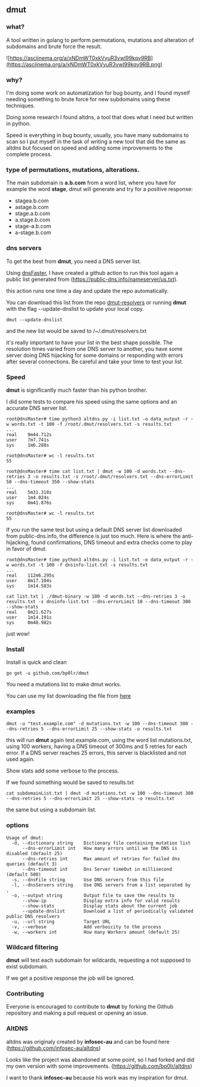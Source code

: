 ## dmut

### what?

A tool written in golang to perform permutations, mutations and alteration of subdomains and brute force the result.

![https://asciinema.org/a/xNDmWT0xkVyuR3vwl99kqy9RB](https://asciinema.org/a/xNDmWT0xkVyuR3vwl99kqy9RB.png)

### why?

I'm doing some work on automatization for bug bounty, and I found myself needing something to brute force for new subdomains using these techniques.

Doing some research I found altdns, a tool that does what I need but written in python.

Speed is everything in bug bounty, usually, you have many subdomains to scan so I put myself in the task of writing a new tool that did the same as altdns but focused on speed and adding some improvements to the complete process.


### type of permutations, mutations, alterations.

The main subdomain is **a.b.com**
from a word list, where you have for example the word **stage**, dmut will generate and try for a positive response:

- stagea.b.com
- astage.b.com
- stage.a.b.com
- a.stage.b.com
- stage-a.b.com
- a-stage.b.com


### dns servers

To get the best from **dmut**, you need a DNS server list.


Using [dnsFaster](https://github.com/bp0lr/dnsfaster), I have created a github action to run this tool again a public list generated from (https://public-dns.info/nameserver/us.txt).


this action runs one time a day and update the repo automatically.

You can download this list from the repo [dmut-resolvers](https://github.com/bp0lr/dmut-resolvers) or running **dmut** with the flag --update-dnslist to update your local copy.

```
dmut --update-dnslist
```
and the new list would be saved to /~/.dmut/resolvers.txt


it's really important to have your list in the best shape possible. The resolution times varied from one DNS server to another, you have some server doing DNS hijacking for some domains or responding with errors after several connections.
Be careful and take your time to test your list.


### Speed

**dmut** is significantly much faster than his python brother.

I did some tests to compare his speed using the same options and an accurate DNS server list.

```
root@dnsMaster# time python3 altdns.py -i list.txt -o data_output -r -w words.txt -t 100 -f /root/.dmut/resolvers.txt -s results.txt
...
real    9m44.712s
user    7m7.741s
sys     1m6.288s

root@dnsMaster# wc -l results.txt
55
```

```
root@dnsMaster# time cat list.txt | dmut -w 100 -d words.txt --dns-retries 3 -o results.txt -s /root/.dmut/resolvers.txt --dns-errorLimit 50 --dns-timeout 350 --show-stats
...
real    5m31.318s
user    1m4.024s
sys     0m41.876s

root@dnsMaster# wc -l results.txt
55
```

If you run the same test but using a default DNS server list downloaded from public-dns.info, the difference is just too much.
Here is where the anti-hijacking, found confirmations, DNS timeout and extra checks come to play in favor of dmut.

```
root@dnsMaster# time python3 altdns.py -i list.txt -o data_output -r -w words.txt -t 100 -f dnsinfo-list.txt -s results.txt
...
real    112m6.295s
user    8m17.104s
sys     1m14.583s
```

```
cat list.txt | ./dmut-binary -w 100 -d words.txt --dns-retries 3 -o results.txt -s dnsinfo-list.txt --dns-errorLimit 10 --dns-timeout 300 --show-stats
real    8m21.627s
user    1m14.191s
sys     0m48.982s
```

just wow!



### Install

Install is quick and clean
```
go get -u github.com/bp0lr/dmut
```

You need a mutations list to make dmut works.

You can use my list downloading the file from [here](https://raw.githubusercontent.com/bp0lr/dmut/main/words.txt)


### examples
```
dmut -u "test.example.com" -d mutations.txt -w 100 --dns-timeout 300 --dns-retries 5 --dns-errorLimit 25 --show-stats -o results.txt
```
this will run **dmut** again test.example.com, using the word list mutations.txt, using 100 workers, having a DNS timeout of 300ms and 5 retries for each error. 
If a DNS server reaches 25 errors, this server is blacklisted and not used again.

Show stats add some verbose to the process.

If we found something would be saved to results.txt

```
cat subdomainList.txt | dmut -d mutations.txt -w 100 --dns-timeout 300 --dns-retries 5 --dns-errorLimit 25 --show-stats -o results.txt
```
the same but using a subdomain list.


### options

```
Usage of dmut:
  -d, --dictionary string    Dictionary file containing mutation list
      --dns-errorLimit int   How many errors until we the DNS is disabled (default 25)
      --dns-retries int      Max amount of retries for failed dns queries (default 3)
      --dns-timeout int      Dns Server timeOut in millisecond (default 500)
  -s, --dnsFile string       Use DNS servers from this file
  -l, --dnsServers string    Use DNS servers from a list separated by ,
  -o, --output string        Output file to save the results to
      --show-ip              Display extra info for valid results
      --show-stats           Display stats about the current job
      --update-dnslist       Download a list of periodically validated public DNS resolvers
  -u, --url string           Target URL
  -v, --verbose              Add verboicity to the process
  -w, --workers int          How many Workers amount (default 25)
```

### Wildcard filtering
**dmut** will test each subdomain for wildcards, requesting a not supposed to exist subdomain.

If we get a positive response the job will be ignored.


### Contributing
Everyone is encouraged to contribute to **dmut** by forking the Github repository and making a pull request or opening an issue.


### AltDNS

altdns was originaly created by **infosec-au** and can be found here (https://github.com/infosec-au/altdns)

Looks like the project was abandoned at some point, so I had forked and did my own version with some improvements. (https://github.com/bp0lr/altdns)

I want to thank **infosec-au** because his work was my inspiration for dmut.
